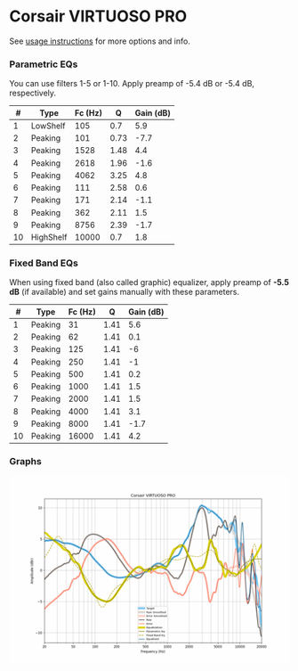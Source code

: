 # Corsair VIRTUOSO PRO
See [usage instructions](https://github.com/jaakkopasanen/AutoEq#usage) for more options and info.

### Parametric EQs
You can use filters 1-5 or 1-10. Apply preamp of -5.4 dB or -5.4 dB, respectively.

|   # | Type      |   Fc (Hz) |    Q |   Gain (dB) |
|-----|-----------|-----------|------|-------------|
|   1 | LowShelf  |       105 | 0.7  |         5.9 |
|   2 | Peaking   |       101 | 0.73 |        -7.7 |
|   3 | Peaking   |      1528 | 1.48 |         4.4 |
|   4 | Peaking   |      2618 | 1.96 |        -1.6 |
|   5 | Peaking   |      4062 | 3.25 |         4.8 |
|   6 | Peaking   |       111 | 2.58 |         0.6 |
|   7 | Peaking   |       171 | 2.14 |        -1.1 |
|   8 | Peaking   |       362 | 2.11 |         1.5 |
|   9 | Peaking   |      8756 | 2.39 |        -1.7 |
|  10 | HighShelf |     10000 | 0.7  |         1.8 |

### Fixed Band EQs
When using fixed band (also called graphic) equalizer, apply preamp of **-5.5 dB** (if available) and set gains manually with these parameters.

|   # | Type    |   Fc (Hz) |    Q |   Gain (dB) |
|-----|---------|-----------|------|-------------|
|   1 | Peaking |        31 | 1.41 |         5.6 |
|   2 | Peaking |        62 | 1.41 |         0.1 |
|   3 | Peaking |       125 | 1.41 |        -6   |
|   4 | Peaking |       250 | 1.41 |        -1   |
|   5 | Peaking |       500 | 1.41 |         0.2 |
|   6 | Peaking |      1000 | 1.41 |         1.5 |
|   7 | Peaking |      2000 | 1.41 |         1.5 |
|   8 | Peaking |      4000 | 1.41 |         3.1 |
|   9 | Peaking |      8000 | 1.41 |        -1.7 |
|  10 | Peaking |     16000 | 1.41 |         4.2 |

### Graphs
![](./Corsair%20VIRTUOSO%20PRO.png)
